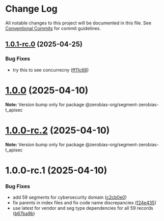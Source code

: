 # Change Log

All notable changes to this project will be documented in this file.
See [Conventional Commits](https://conventionalcommits.org) for commit guidelines.

## [1.0.1-rc.0](https://github.com/zerobias-org/segment/compare/@zerobias-org/segment-zerobias-t_apisec@1.0.0...@zerobias-org/segment-zerobias-t_apisec@1.0.1-rc.0) (2025-04-25)


### Bug Fixes

* try this to see concurrecny ([ff11c66](https://github.com/zerobias-org/segment/commit/ff11c66d67cb9f185098fd640d4139178d29ae22))





# [1.0.0](https://github.com/zerobias-org/segment/compare/@zerobias-org/segment-zerobias-t_apisec@1.0.0-rc.2...@zerobias-org/segment-zerobias-t_apisec@1.0.0) (2025-04-10)

**Note:** Version bump only for package @zerobias-org/segment-zerobias-t_apisec





# [1.0.0-rc.2](https://github.com/zerobias-org/segment/compare/@zerobias-org/segment-zerobias-t_apisec@1.0.0-rc.1...@zerobias-org/segment-zerobias-t_apisec@1.0.0-rc.2) (2025-04-10)

**Note:** Version bump only for package @zerobias-org/segment-zerobias-t_apisec





# 1.0.0-rc.1 (2025-04-10)


### Bug Fixes

* add 59 segments for cybersecurity domain ([c2cb0e0](https://github.com/zerobias-org/segment/commit/c2cb0e0c1f1eabb51d7f5a6ae6db98c1516fcdbe))
* fix parents in index files and fix code name discrepancies ([f24e435](https://github.com/zerobias-org/segment/commit/f24e4352453caaa05074cc6bb66ee8ed21a4f11d))
* use latest for vendor and seg type dependencies for all 59 records ([b67ba9b](https://github.com/zerobias-org/segment/commit/b67ba9bed7a90fad3b084161ebc603b5b35214b8))
